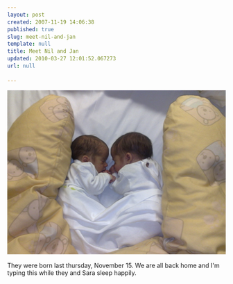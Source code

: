 ```yaml
---
layout: post
created: 2007-11-19 14:06:38
published: true
slug: meet-nil-and-jan
template: null
title: Meet Nil and Jan
updated: 2010-03-27 12:01:52.067273
url: null

---
```


![Nil and Jan](/g/nil_i_jan.jpg)

They were born last thursday, November 15. We are all back home and I'm typing this while they and Sara sleep happily.
